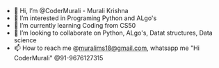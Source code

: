 - 👋 Hi, I’m @CoderMurali - Murali Krishna
- 👀 I’m interested in Programing Python and ALgo's 
- 🌱 I’m currently learning Coding from CS50
- 💞️ I’m looking to collaborate on Python, ALgo's, Datat structures, Data science
- 📫 How to reach me @muralims18@gmail.com, whatsapp me "Hi CoderMurali" @91-9676127315

<!---
CoderMurali/CoderMurali is a ✨ special ✨ repository because its `README.md` (this file) appears on your GitHub profile.
You can click the Preview link to take a look at your changes.
--->
